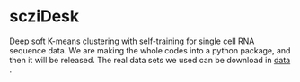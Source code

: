 # scziDesk
Deep soft K-means clustering with self-training for single cell RNA sequence data.
We are making the whole codes into a python package, and then it will be released. The real data sets we used can be download in <a href="https://drive.google.com/drive/folders/1BIZxZNbouPtGf_cyu7vM44G5EcbxECeu">data</a> .
